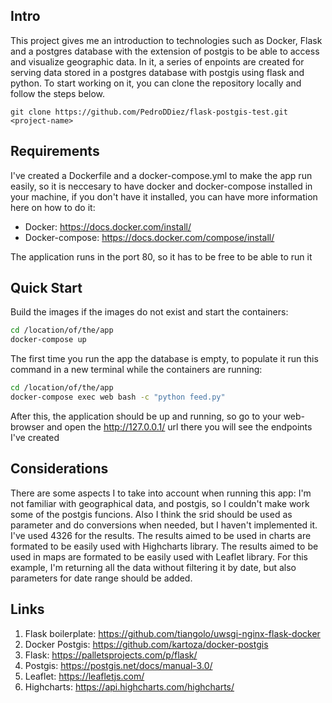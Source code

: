 ## Intro

This project gives me an introduction to technologies such as Docker, Flask and a postgres database with the extension of postgis to be able to access and visualize geographic data. 
In it, a series of enpoints are created for serving data stored in a postgres database with postgis using flask and python.
To start working on it, you can clone the repository locally and follow the steps below.

```
git clone https://github.com/PedroDDiez/flask-postgis-test.git <project-name>
```

## Requirements

I've created a Dockerfile and a docker-compose.yml to make the app run easily, so it is neccesary to have docker and docker-compose installed in your machine, if you don't have it installed, you can have more information here on how to do it:
 - Docker: https://docs.docker.com/install/
 - Docker-compose: https://docs.docker.com/compose/install/

The application runs in the port 80, so it has to be free to be able to run it

## Quick Start

Build the images if the images do not exist and start the containers:
```sh
cd /location/of/the/app
docker-compose up
```

The first time you run the app the database is empty, to populate it run this command in a new terminal while the containers are running:

```sh
cd /location/of/the/app
docker-compose exec web bash -c "python feed.py"
```

After this, the application should be up and running, so go to your web-browser and open the http://127.0.0.1/ url there you will see the endpoints I've created

## Considerations

There are some aspects I to take into account when running this app:
I'm not familiar with geographical data, and postgis, so I couldn't make work some of the postgis funcions. Also I think the srid should be used as parameter and do conversions when needed, but I haven't implemented it. I've used 4326 for the results.
The results aimed to be used in charts are formated to be easily used with Highcharts library.
The results aimed to be used in maps are formated to be easily used with Leaflet library.
For this example, I'm returning all the data without filtering it by date, but also parameters for date range should be added.
 

## Links

1. Flask boilerplate: https://github.com/tiangolo/uwsgi-nginx-flask-docker
2. Docker Postgis: https://github.com/kartoza/docker-postgis
3. Flask: https://palletsprojects.com/p/flask/
4. Postgis: https://postgis.net/docs/manual-3.0/
5. Leaflet: https://leafletjs.com/
6. Highcharts: https://api.highcharts.com/highcharts/